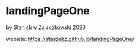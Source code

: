 # landingPageOne 
by Stanislaw Zajaczkowski
2020


website: https://staszekz.github.io/landingPageOne/
